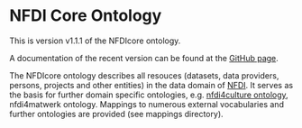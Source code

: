 # NFDI Core Ontology

This is version v1.1.1 of the NFDIcore ontology.

A documentation of the recent version can be found at the [GitHub page](https://ise-fizkarlsruhe.github.io/nfdicore/).

The NFDIcore ontology describes all resouces (datasets, data providers, persons, projects and other entities) in the data domain of [NFDI](https://www.nfdi.de/). It serves as the basis for further domain specific ontologies, e.g. [nfdi4culture ontology](https://github.com/ISE-FIZKarlsruhe/nfdi4culture-ontology), nfdi4matwerk ontology. Mappings to numerous external vocabularies and further ontologies are provided (see mappings directory).

